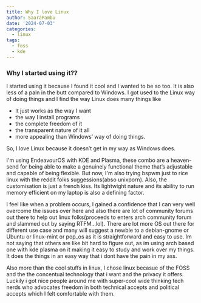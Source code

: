 ```yaml
---
title: Why I love Linux
author: SaaraPambu
date: '2024-07-03'
categories:
  - linux
tags:
  - foss
  - kde
---
```


### Why I started using it??

I started using it because I found it cool and I wanted to be so too. It is also less of a pain in the butt compared to Windows. I got used to the Linux way of doing things and I find the way Linux does many things like

- It just works as the way I want
- the way I install programs
- the complete freedom of it
- the transparent nature of it all
- more appealing than Windows’ way of doing things.

So, I love Linux because it doesn’t get in my way as Windows does.

I'm using EndeavourOS with KDE and Plasma, these combo are a heaven-send for being able to make a genuinely functional theme that’s adjustable and capable of being flexible. But now, I'm also trying bspwm just to rice linux with the reddit folks suggessions(abso unixporn). Also, the customisation is just a french kiss. Its lightwight nature and its ability to run memory efficient on my laptop is also a defining factor.

I feel like when a problem occurs, I gained a confidence that I can very well overcome the issues over here and also there are lot of community forums out there to help out linux folks(proceeds to enters arch community forum and slammed out by saying RTFM...lol). There are lot more OS out there for different use case and many will suggest a newbie to a debian-gnome or Ubuntu or linux-mint or pop_os as it is straightforward and easy to use. Im not saying that others are like bit hard to figure out, as im using arch based one with kde plasma on it making it easy to study and work over my things. It does the things in an easy way that i dont have the pain in my ass.


Also more than the cool stuffs in linux, I chose linux becasue of the FOSS and the the concentual technology that i want and the privacy it offers. Luckily i got nice people around me with super-cool wide thinking tech nerds who advocates freedom in both technical accepts and political accepts which I felt comfortable with them.
